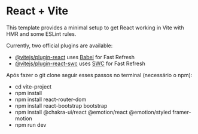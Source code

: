 # React + Vite

This template provides a minimal setup to get React working in Vite with HMR and some ESLint rules.

Currently, two official plugins are available:

- [@vitejs/plugin-react](https://github.com/vitejs/vite-plugin-react/blob/main/packages/plugin-react/README.md) uses [Babel](https://babeljs.io/) for Fast Refresh
- [@vitejs/plugin-react-swc](https://github.com/vitejs/vite-plugin-react-swc) uses [SWC](https://swc.rs/) for Fast Refresh

Após fazer o git clone seguir esses passos no terminal (necessário o npm):
- cd vite-project
- npm install
- npm install react-router-dom
- npm install react-bootstrap bootstrap
- npm install @chakra-ui/react @emotion/react @emotion/styled framer-motion
- npm run dev

